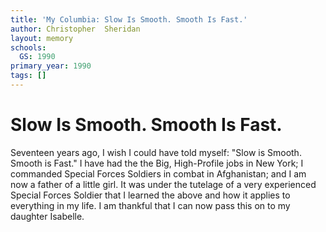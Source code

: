 ```yaml
---
title: 'My Columbia: Slow Is Smooth. Smooth Is Fast.'
author: Christopher  Sheridan
layout: memory
schools:
  GS: 1990
primary_year: 1990
tags: []
---
```

# Slow Is Smooth. Smooth Is Fast.

Seventeen years ago, I wish I could have told myself:  "Slow is Smooth. Smooth is Fast." I have had the the Big, High-Profile jobs in New York; I commanded Special Forces Soldiers in combat in Afghanistan; and I am now a father of a little girl.  It was under the tutelage of a very experienced Special Forces Soldier that I learned the above and how it applies to everything in my life. I am thankful that I can now pass this on to my daughter Isabelle.
